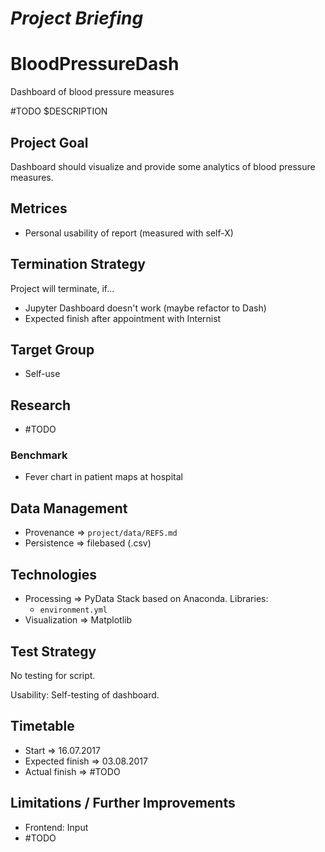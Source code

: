 *Project Briefing*
==================

# BloodPressureDash
Dashboard of blood pressure measures

\#TODO $DESCRIPTION


## Project Goal
Dashboard should visualize and provide some analytics of blood pressure measures.


## Metrices
* Personal usability of report (measured with self-X)


## Termination Strategy
Project will terminate, if...

* Jupyter Dashboard doesn't work (maybe refactor to Dash)
* Expected finish after appointment with Internist


## Target Group
* Self-use


## Research
* \#TODO


### Benchmark
* Fever chart in patient maps at hospital


## Data Management
* Provenance => `project/data/REFS.md`
* Persistence => filebased (.csv)


## Technologies
* Processing => PyData Stack based on Anaconda. Libraries:
    * `environment.yml`
* Visualization => Matplotlib


## Test Strategy
No testing for script.

Usability: Self-testing of dashboard.


## Timetable
* Start => 16.07.2017
* Expected finish => 03.08.2017
* Actual finish => \#TODO

## Limitations / Further Improvements
* Frontend: Input
* \#TODO